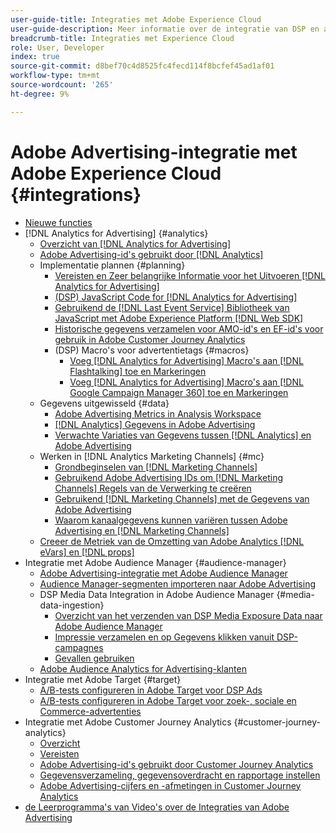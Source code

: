 ```yaml
---
user-guide-title: Integraties met Adobe Experience Cloud
user-guide-description: Meer informatie over de integratie van DSP en advertenties in zoekopdrachten met andere Adobe Experience Cloud-producten en -services.
breadcrumb-title: Integraties met Experience Cloud
role: User, Developer
index: true
source-git-commit: d8bef70c4d8525fc4fecd114f8bcfef45ad1af01
workflow-type: tm+mt
source-wordcount: '265'
ht-degree: 9%

---
```



# Adobe Advertising-integratie met Adobe Experience Cloud {#integrations}

<!--  ADD LATER: and Adobe Experience Platform -->

+ [Nieuwe functies](/help/integrations/home.md)
+ [!DNL Analytics for Advertising] {#analytics}
   + [Overzicht van  [!DNL Analytics for Advertising]](/help/integrations/analytics/overview.md)
   + [Adobe Advertising-id&#39;s gebruikt door  [!DNL Analytics]](/help/integrations/analytics/ids.md)
   + Implementatie plannen {#planning}
      + [Vereisten en Zeer belangrijke Informatie voor het Uitvoeren  [!DNL Analytics for Advertising]](/help/integrations/analytics/prerequisites.md)
      + [(DSP) JavaScript Code for  [!DNL Analytics for Advertising]](/help/integrations/analytics/javascript.md)
      + [Gebruikend de  [!DNL Last Event Service]  Bibliotheek van JavaScript met Adobe Experience Platform  [!DNL Web SDK]](/help/integrations/analytics/web-sdk.md)
      + [Historische gegevens verzamelen voor AMO-id&#39;s en EF-id&#39;s voor gebruik in Adobe Customer Journey Analytics](/help/integrations/analytics/rvars-to-evars.md)
      + (DSP) Macro&#39;s voor advertentietags {#macros}
         + [Voeg  [!DNL Analytics for Advertising]  Macro&#39;s aan  [!DNL Flashtalking]  toe en Markeringen](/help/integrations/analytics/macros-flashtalking.md)
         + [Voeg  [!DNL Analytics for Advertising]  Macro&#39;s aan  [!DNL Google Campaign Manager 360]  toe en Markeringen](/help/integrations/analytics/macros-google-campaign-manager.md)
   + Gegevens uitgewisseld {#data}
      + [Adobe Advertising Metrics in Analysis Workspace](/help/integrations/analytics/advertising-metrics-in-analytics.md)
      + [[!DNL Analytics] Gegevens in Adobe Advertising](/help/integrations/analytics/analytics-data-in-advertising.md)
      + [Verwachte Variaties van Gegevens tussen  [!DNL Analytics]  en Adobe Advertising](/help/integrations/analytics/data-variances.md)
   + Werken in [!DNL Analytics Marketing Channels] {#mc}
      + [Grondbeginselen van  [!DNL Marketing Channels]](/help/integrations/analytics/marketing-channels/mc-overview.md)
      + [Gebruikend Adobe Advertising IDs om  [!DNL Marketing Channels]  Regels van de Verwerking te creëren](/help/integrations/analytics/marketing-channels/mc-ids.md)
      + [Gebruikend  [!DNL Marketing Channels]  met de Gegevens van Adobe Advertising](/help/integrations/analytics/marketing-channels/mc-ac-data.md)
      + [Waarom kanaalgegevens kunnen variëren tussen Adobe Advertising en  [!DNL Marketing Channels]](/help/integrations/analytics/marketing-channels/mc-data-variances.md)
   + [Creeer de Metriek van de Omzetting van Adobe Analytics  [!DNL eVars]  en  [!DNL props]](/help/integrations/analytics/conversion-metrics-from-evars.md)
+ Integratie met Adobe Audience Manager {#audience-manager}
   + [Adobe Advertising-integratie met Adobe Audience Manager](/help/integrations/audience-manager/overview.md)
   + [Audience Manager-segmenten importeren naar Adobe Advertising](/help/integrations/audience-manager/import-audiences.md)
   + DSP Media Data Integration in Adobe Audience Manager {#media-data-ingestion}
      + [Overzicht van het verzenden van DSP Media Exposure Data naar Adobe Audience Manager](/help/integrations/audience-manager/media-data-integration/overview.md)
      + [Impressie verzamelen en op Gegevens klikken vanuit DSP-campagnes](/help/integrations/audience-manager/media-data-integration/collect.md)
      + [Gevallen gebruiken](/help/integrations/audience-manager/media-data-integration/use-cases.md)
   + [Adobe Audience Analytics for Advertising-klanten](/help/integrations/audience-manager/audience-analytics.md)
+ Integratie met Adobe Target {#target}
   + [A/B-tests configureren in Adobe Target voor DSP Ads](/help/integrations/target/ab-tests-dsp.md)
   + [A/B-tests configureren in Adobe Target voor zoek-, sociale en Commerce-advertenties](/help/integrations/target/ab-tests-search.md)
+ Integratie met Adobe Customer Journey Analytics {#customer-journey-analytics}
   + [Overzicht](/help/integrations/customer-journey-analytics/overview.md)
   + [Vereisten](/help/integrations/customer-journey-analytics/prerequisites.md)
   + [Adobe Advertising-id&#39;s gebruikt door Customer Journey Analytics](/help/integrations/customer-journey-analytics/ids.md)
   + [Gegevensverzameling, gegevensoverdracht en rapportage instellen](/help/integrations/customer-journey-analytics/set-up.md)
   + [Adobe Advertising-cijfers en -afmetingen in Customer Journey Analytics](/help/integrations/customer-journey-analytics/advertising-data-in-cja.md)
+ [&#x200B; de Leerprogramma&#39;s van Video&#39;s over de Integraties van Adobe Advertising &#x200B;](https://experienceleague.adobe.com/docs/advertising-learn/tutorials/overview.html?lang=nl-NL) <!-- rename if the tutorials TOC structure changes -->
